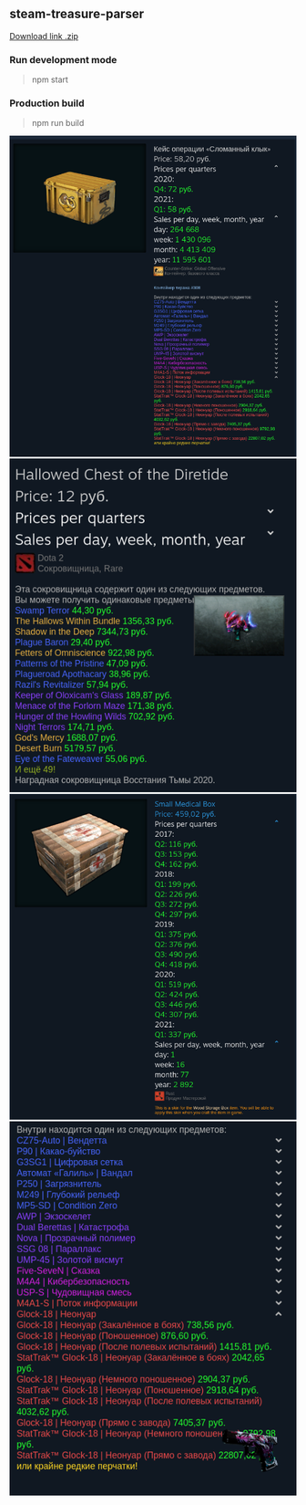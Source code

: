 ## steam-treasure-parser

[Download link .zip](https://disk.yandex.ru/d/CGJ6pbeD_zVGPQ)

### Run development mode

> npm start

### Production build

> npm run build

![CS:GO Case Prices](./images/389abf0c01.png)
![Dota2 Case Prices](./images/c6b3f99ad8.png)
![Rust Prices](./images/c1a2a6ae17.png)
![Item Image](./images/c460a2d012.png)
